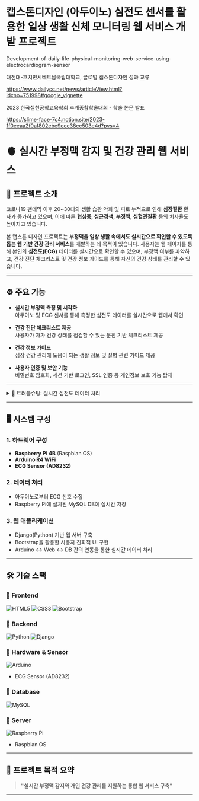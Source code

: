 # 캡스톤디자인 (아두이노) 심전도 센서를 활용한 일상 생활 신체 모니터링 웹 서비스 개발 프로젝트
Development-of-daily-life-physical-monitoring-web-service-using-electrocardiogram-sensor

대전대-호치민시베트남국립대학교, 글로벌 캡스톤디자인 성과 교류

https://www.dailycc.net/news/articleView.html?idxno=751998#google_vignette

2023 한국실천공학교육학회 추계종합학술대회 - 학술 논문 발표

https://slime-face-7c4.notion.site/2023-1f0eeaa2f0af802ebe9ece38cc503e4d?pvs=4



# 🫀 실시간 부정맥 감지 및 건강 관리 웹 서비스

## 📝 프로젝트 소개

코로나19 팬데믹 이후 20~30대의 생활 습관 악화 및 피로 누적으로 인해 **심장질환** 환자가 증가하고 있으며, 이에 따른 **협심증, 심근경색, 부정맥, 심혈관질환** 등의 치사율도 높아지고 있습니다.

본 캡스톤 디자인 프로젝트는 **부정맥을 일상 생활 속에서도 실시간으로 확인할 수 있도록 돕는 웹 기반 건강 관리 서비스**를 개발하는 데 목적이 있습니다. 사용자는 웹 페이지를 통해 본인의 **심전도(ECG)** 데이터를 실시간으로 확인할 수 있으며, 부정맥 여부를 파악하고, 건강 진단 체크리스트 및 건강 정보 가이드를 통해 자신의 건강 상태를 관리할 수 있습니다.

---

## ⚙️ 주요 기능

- **실시간 부정맥 측정 및 시각화**  
  아두이노 및 ECG 센서를 통해 측정한 심전도 데이터를 실시간으로 웹에서 확인

- **건강 진단 체크리스트 제공**  
  사용자가 자가 건강 상태를 점검할 수 있는 문진 기반 체크리스트 제공

- **건강 정보 가이드**  
  심장 건강 관리에 도움이 되는 생활 정보 및 질병 관련 가이드 제공

- **사용자 인증 및 보안 기능**  
  비밀번호 암호화, 세션 기반 로그인, SSL 인증 등 개인정보 보호 기능 탑재

---
<details>
<summary>🔧 트러블슈팅: 실시간 심전도 데이터 처리</summary>

### 🔍 문제 배경

프로젝트 핵심 기능인 **실시간 부정맥 감지**를 구현하기 위해, ECG 센서로부터 받은 데이터를 사용자 웹 페이지에 실시간으로 표시해야 했습니다.  
하지만 초기에는 일반적인 **AJAX 주기 요청 방식(`setInterval`)**을 사용했으며, 이 방식에서는 다음과 같은 문제가 발생했습니다:

- **데이터 지연**: 서버 응답이 누적되며 타이밍이 밀려 실시간성이 떨어짐  
- **서버 부하 증가**: 매초 반복 요청으로 인해 서버에 무의미한 트래픽이 발생  
- **데이터 누락**: 클라이언트가 요청을 보내기 전 수집된 데이터가 저장되지 않는 경우 발생  

---

### ⚙️ 해결 방법: AJAX 롱 폴링 (Long Polling)

이 문제를 해결하기 위해 **AJAX 롱 폴링** 방식을 도입했습니다.  
이 방식은 일반 폴링과는 달리, **서버가 새로운 데이터를 감지할 때까지 응답을 지연시킨 후 전송**하는 구조입니다.

- 클라이언트는 AJAX 요청을 보낸 후, 서버의 응답이 오기를 기다림  
- 서버는 새로운 ECG 데이터가 생성되면 응답을 반환  
- 클라이언트는 응답 수신 후 즉시 다음 요청을 보내, 연속적인 실시간 흐름을 유지  

---

### 🎯 결과

- 기존 방식 대비 **데이터 수신 지연이 70% 이상 감소**
- **0.1초 이내의 실시간 반응성** 확보로 사용자에게 자연스러운 ECG 시각화 제공
- 서버는 **불필요한 요청에 응답하지 않아 리소스 절약**, 시스템 전체 안정성 증가

</details>

---

## 🖥️ 시스템 구성

### 1. 하드웨어 구성
- **Raspberry Pi 4B** (Raspbian OS)
- **Arduino R4 WiFi**
- **ECG Sensor (AD8232)**

### 2. 데이터 처리
- 아두이노로부터 ECG 신호 수집
- Raspberry Pi에 설치된 MySQL DB에 실시간 저장

### 3. 웹 애플리케이션
- Django(Python) 기반 웹 서버 구축
- Bootstrap을 활용한 사용자 친화적 UI 구현
- Arduino ↔ Web ↔ DB 간의 연동을 통한 실시간 데이터 처리

---

## 🛠️ 기술 스택

### 🔹 Frontend
![HTML5](https://img.shields.io/badge/html5-%23E34F26.svg?style=for-the-badge&logo=html5&logoColor=white)
![CSS3](https://img.shields.io/badge/css3-%231572B6.svg?style=for-the-badge&logo=css3&logoColor=white)
![Bootstrap](https://img.shields.io/badge/bootstrap-%238511FA.svg?style=for-the-badge&logo=bootstrap&logoColor=white)

### 🔹 Backend
![Python](https://img.shields.io/badge/python-3670A0?style=for-the-badge&logo=python&logoColor=ffdd54)
![Django](https://img.shields.io/badge/django-%23092E20.svg?style=for-the-badge&logo=django&logoColor=white)

### 🔹 Hardware & Sensor
![Arduino](https://img.shields.io/badge/-Arduino-00979D?style=for-the-badge&logo=Arduino&logoColor=white)
- ECG Sensor (AD8232)  

### 🔹 Database
![MySQL](https://img.shields.io/badge/mysql-4479A1.svg?style=for-the-badge&logo=mysql&logoColor=white)

### 🔹 Server
![Raspberry Pi](https://img.shields.io/badge/-Raspberry_Pi-C51A4A?style=for-the-badge&logo=Raspberry-Pi) 
- Raspbian OS  

---

## 📌 프로젝트 목적 요약

> **"실시간 부정맥 감지와 개인 건강 관리를 지원하는 통합 웹 서비스 구축"**

---

